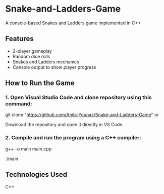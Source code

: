 # Snake-and-Ladders-Game
A console-based Snakes and Ladders game implemented in C++


## Features
- 2-player gameplay
- Random dice rolls
- Snakes and Ladders mechanics
- Console output to show player progress

## How to Run the Game
### 1. Open Visual Studio Code and clone repository using this command:
git clone "https://github.com/Anila-Younas/Snake-and-Ladders-Game"
                         or 

                         
Download the repository and open it directly in VS Code. 
   
### 2. Compile and run the program using a C++ compiler:
g++ -o main main.cpp

.\main

## Technologies Used
C++
